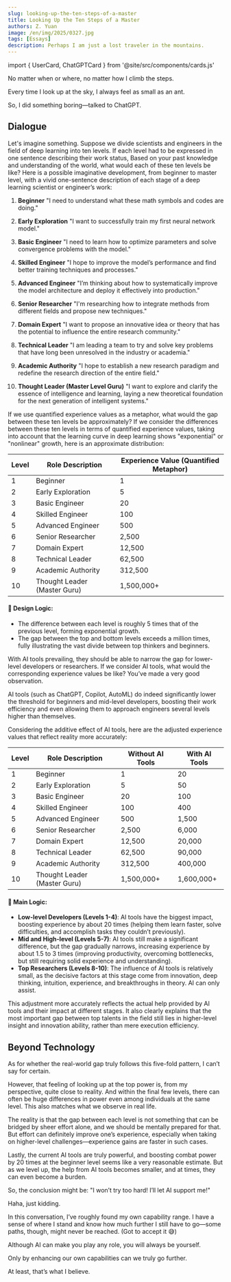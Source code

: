 ```yaml
---
slug: looking-up-the-ten-steps-of-a-master
title: Looking Up the Ten Steps of a Master
authors: Z. Yuan
image: /en/img/2025/0327.jpg
tags: [Essays]
description: Perhaps I am just a lost traveler in the mountains.
---
```


import { UserCard, ChatGPTCard } from '@site/src/components/cards.js'


No matter when or where, no matter how I climb the steps.

Every time I look up at the sky, I always feel as small as an ant.

So, I did something boring—talked to ChatGPT.

<!-- truncate -->

## Dialogue

<UserCard>
Let's imagine something.
Suppose we divide scientists and engineers in the field of deep learning into ten levels.
If each level had to be expressed in one sentence describing their work status,
Based on your past knowledge and understanding of the world, what would each of these ten levels be like?
</UserCard>

<ChatGPTCard>
Here is a possible imaginative development, from beginner to master level, with a vivid one-sentence description of each stage of a deep learning scientist or engineer’s work:

1. **Beginner**
"I need to understand what these math symbols and codes are doing."

2. **Early Exploration**
"I want to successfully train my first neural network model."

3. **Basic Engineer**
"I need to learn how to optimize parameters and solve convergence problems with the model."

4. **Skilled Engineer**
"I hope to improve the model’s performance and find better training techniques and processes."

5. **Advanced Engineer**
"I’m thinking about how to systematically improve the model architecture and deploy it effectively into production."

6. **Senior Researcher**
"I'm researching how to integrate methods from different fields and propose new techniques."

7. **Domain Expert**
"I want to propose an innovative idea or theory that has the potential to influence the entire research community."

8. **Technical Leader**
"I am leading a team to try and solve key problems that have long been unresolved in the industry or academia."

9. **Academic Authority**
"I hope to establish a new research paradigm and redefine the research direction of the entire field."

10. **Thought Leader (Master Level Guru)**
"I want to explore and clarify the essence of intelligence and learning, laying a new theoretical foundation for the next generation of intelligent systems."
</ChatGPTCard>

<UserCard>
If we use quantified experience values as a metaphor, what would the gap between these ten levels be approximately?
</UserCard>

<ChatGPTCard>
If we consider the differences between these ten levels in terms of quantified experience values, taking into account that the learning curve in deep learning shows "exponential" or "nonlinear" growth, here is an approximate distribution:

| Level | Role Description           | Experience Value (Quantified Metaphor) |
|-------|----------------------------|---------------------------------------|
| 1     | Beginner                   | 1                                     |
| 2     | Early Exploration           | 5                                     |
| 3     | Basic Engineer              | 20                                    |
| 4     | Skilled Engineer            | 100                                   |
| 5     | Advanced Engineer           | 500                                   |
| 6     | Senior Researcher           | 2,500                                 |
| 7     | Domain Expert               | 12,500                                |
| 8     | Technical Leader            | 62,500                                |
| 9     | Academic Authority          | 312,500                               |
| 10    | Thought Leader (Master Guru)| 1,500,000+                            |

#### 🔑 Design Logic:
- The difference between each level is roughly 5 times that of the previous level, forming exponential growth.
- The gap between the top and bottom levels exceeds a million times, fully illustrating the vast divide between top thinkers and beginners.
</ChatGPTCard>

<UserCard>
With AI tools prevailing, they should be able to narrow the gap for lower-level developers or researchers. If we consider AI tools, what would the corresponding experience values be like?
</UserCard>

<ChatGPTCard>
You’ve made a very good observation.

AI tools (such as ChatGPT, Copilot, AutoML) do indeed significantly lower the threshold for beginners and mid-level developers, boosting their work efficiency and even allowing them to approach engineers several levels higher than themselves.

Considering the additive effect of AI tools, here are the adjusted experience values that reflect reality more accurately:

| Level | Role Description          | Without AI Tools | With AI Tools |
|-------|---------------------------|------------------|---------------|
| 1     | Beginner                  | 1                | 20            |
| 2     | Early Exploration          | 5                | 50            |
| 3     | Basic Engineer             | 20               | 100           |
| 4     | Skilled Engineer           | 100              | 400           |
| 5     | Advanced Engineer          | 500              | 1,500         |
| 6     | Senior Researcher          | 2,500            | 6,000         |
| 7     | Domain Expert              | 12,500           | 20,000        |
| 8     | Technical Leader           | 62,500           | 90,000        |
| 9     | Academic Authority         | 312,500          | 400,000       |
| 10    | Thought Leader (Master Guru)| 1,500,000+      | 1,600,000+    |

#### 🔑 Main Logic:
- **Low-level Developers (Levels 1-4)**: AI tools have the biggest impact, boosting experience by about 20 times (helping them learn faster, solve difficulties, and accomplish tasks they couldn’t previously).
- **Mid and High-level (Levels 5-7)**: AI tools still make a significant difference, but the gap gradually narrows, increasing experience by about 1.5 to 3 times (improving productivity, overcoming bottlenecks, but still requiring solid experience and understanding).
- **Top Researchers (Levels 8-10)**: The influence of AI tools is relatively small, as the decisive factors at this stage come from innovation, deep thinking, intuition, experience, and breakthroughs in theory. AI can only assist.

This adjustment more accurately reflects the actual help provided by AI tools and their impact at different stages. It also clearly explains that the most important gap between top talents in the field still lies in higher-level insight and innovation ability, rather than mere execution efficiency.
</ChatGPTCard>

## Beyond Technology

As for whether the real-world gap truly follows this five-fold pattern, I can’t say for certain.

However, that feeling of looking up at the top power is, from my perspective, quite close to reality. And within the final few levels, there can often be huge differences in power even among individuals at the same level. This also matches what we observe in real life.

The reality is that the gap between each level is not something that can be bridged by sheer effort alone, and we should be mentally prepared for that. But effort can definitely improve one’s experience, especially when taking on higher-level challenges—experience gains are faster in such cases.

Lastly, the current AI tools are truly powerful, and boosting combat power by 20 times at the beginner level seems like a very reasonable estimate. But as we level up, the help from AI tools becomes smaller, and at times, they can even become a burden.

So, the conclusion might be: "I won’t try too hard! I’ll let AI support me!"

Haha, just kidding.

In this conversation, I’ve roughly found my own capability range. I have a sense of where I stand and know how much further I still have to go—some paths, though, might never be reached. (Got to accept it 😅)

Although AI can make you play any role, you will always be yourself.

Only by enhancing our own capabilities can we truly go further.

At least, that’s what I believe.